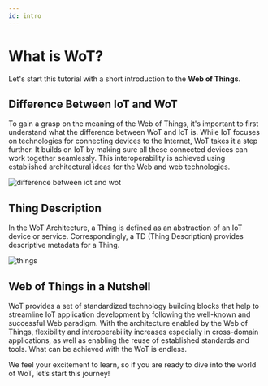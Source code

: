 ```yaml
---
id: intro
---
```


# What is WoT?

Let's start this tutorial with a short introduction to the **Web of Things**.

## Difference Between IoT and WoT

To gain a grasp on the meaning of the Web of Things, it's important to first understand what the difference between WoT and IoT is. While IoT focuses on technologies for connecting devices to the Internet, WoT takes it a step further. It builds on IoT by making sure all these connected devices can work together seamlessly. This interoperability is achieved using established architectural ideas for the Web and web technologies.

![difference between iot and wot](/img/tutorial/What-Is-Wot/wotvsiot.png)

## Thing Description

In the WoT Architecture, a Thing is defined as an abstraction of an IoT device or service. Correspondingly, a TD (Thing Description) provides descriptive metadata for a Thing.

![things](/img/tutorial/What-Is-Wot/things.png)

## Web of Things in a Nutshell

WoT provides a set of standardized technology building blocks that help to streamline IoT application development by following the well-known and successful Web paradigm. With the architecture enabled by the Web of Things, flexibility and interoperability increases especially in cross-domain applications, as well as enabling the reuse of established standards and tools. What can be achieved with the WoT is endless.

We feel your excitement to learn, so if you are ready to dive into the world of WoT, let’s start this journey!
